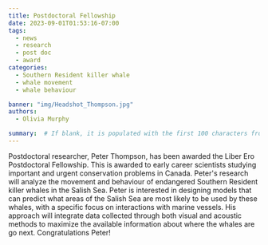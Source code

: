 ```yaml
---
title: Postdoctoral Fellowship
date: 2023-09-01T01:53:16-07:00
tags: 
  - news
  - research
  - post doc
  - award
categories: 
  - Southern Resident killer whale
  - whale movement
  - whale behaviour

banner: "img/Headshot_Thompson.jpg"
authors: 
  - Olivia Murphy

summary:  # If blank, it is populated with the first 100 characters from the post 
---
```

Postdoctoral researcher, Peter Thompson, has been awarded the Liber Ero Postdoctoral Fellowship. This is awarded to early career scientists studying important and urgent conservation problems in Canada. Peter's research will analyze the movement and behaviour of endangered Southern Resident killer whales in the Salish Sea. Peter is interested in designing models that can predict what areas of the Salish Sea are most likely to be used by these whales, with a specific focus on interactions with marine vessels. His approach will integrate data collected through both visual and acoustic methods to maximize the available information about where the whales are go next. Congratulations Peter!
